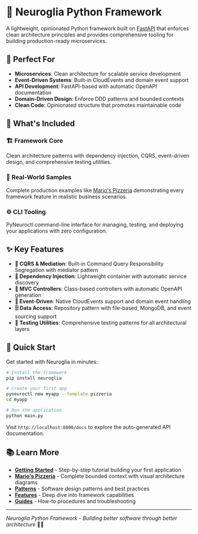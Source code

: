 # 🧠 Neuroglia Python Framework

A lightweight, opinionated Python framework built on [FastAPI](https://fastapi.tiangolo.com/) that enforces clean architecture principles and provides comprehensive tooling for building production-ready microservices.

## 🎯 Perfect For

- **Microservices**: Clean architecture for scalable service development
- **Event-Driven Systems**: Built-in CloudEvents and domain event support
- **API Development**: FastAPI-based with automatic OpenAPI documentation
- **Domain-Driven Design**: Enforce DDD patterns and bounded contexts
- **Clean Code**: Opinionated structure that promotes maintainable code

## 🚀 What's Included

### 🏗️ **Framework Core**

Clean architecture patterns with dependency injection, CQRS, event-driven design, and comprehensive testing utilities.

### 🍕 **Real-World Samples**

Complete production examples like [Mario's Pizzeria](mario-pizzeria.md) demonstrating every framework feature in realistic business scenarios.

### ⚙️ **CLI Tooling**

PyNeuroctl command-line interface for managing, testing, and deploying your applications with zero configuration.

## ✨ Key Features

- **🎯 CQRS & Mediation**: Built-in Command Query Responsibility Segregation with mediator pattern
- **💉 Dependency Injection**: Lightweight container with automatic service discovery
- **🔌 MVC Controllers**: Class-based controllers with automatic OpenAPI generation
- **📡 Event-Driven**: Native CloudEvents support and domain event handling
- **🗄️ Data Access**: Repository pattern with file-based, MongoDB, and event sourcing support
- **🧪 Testing Utilities**: Comprehensive testing patterns for all architectural layers

## 🚀 Quick Start

Get started with Neuroglia in minutes:

```bash
# Install the framework
pip install neuroglia

# Create your first app
pyneuroctl new myapp --template pizzeria
cd myapp

# Run the application
python main.py
```

Visit `http://localhost:8000/docs` to explore the auto-generated API documentation.

## 📚 Learn More

- **[Getting Started](getting-started.md)** - Step-by-step tutorial building your first application
- **[Mario's Pizzeria](mario-pizzeria.md)** - Complete bounded context with visual architecture diagrams
- **[Patterns](patterns/)** - Software design patterns and best practices
- **[Features](features/)** - Deep dive into framework capabilities
- **[Guides](guides/)** - How-to procedures and troubleshooting

---

_Neuroglia Python Framework - Building better software through better architecture_ 🧠✨

